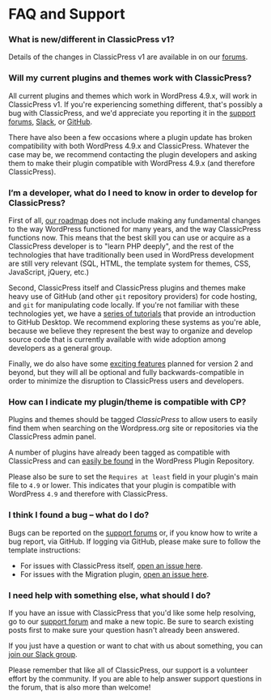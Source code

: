 # FAQ and Support

### What is new/different in ClassicPress v1?

Details of the changes in ClassicPress v1 are available in on our [forums](https://forums.classicpress.net/t/classicpress-1-0-0-aurora-release-notes/910).

### Will my current plugins and themes work with ClassicPress?

All current plugins and themes which work in WordPress 4.9.x, will work in ClassicPress v1. If you're experiencing something different, that's possibly a bug with ClassicPress, and we'd appreciate you reporting it in the [support forums](https://forums.classicpress.net/c/support), [Slack](https://www.classicpress.net/join-slack/), or [GitHub](https://github.com/ClassicPress/ClassicPress/issues).

There have also been a few occasions where a plugin update has broken compatibility with both WordPress 4.9.x and ClassicPress. Whatever the case may be, we recommend contacting the plugin developers and asking them to make their plugin compatible with WordPress 4.9.x (and therefore ClassicPress).

### I’m a developer, what do I need to know in order to develop for ClassicPress?

First of all, [our roadmap](https://www.classicpress.net/roadmap/) does not include making any fundamental changes to the way WordPress functioned for many years, and the way ClassicPress functions now. This means that the best skill you can use or acquire as a ClassicPress developer is to "learn PHP deeply", and the rest of the technologies that have traditionally been used in WordPress development are still very relevant (SQL, HTML, the template system for themes, CSS, JavaScript, jQuery, etc.)

Second, ClassicPress itself and ClassicPress plugins and themes make heavy use of GitHub (and other `git` repository providers) for code hosting, and `git` for manipulating code locally. If you're not familiar with these technologies yet, we have a [series of tutorials](https://www.classicpress.net/blog/github-desktop-a-really-really-simple-tutorial/) that provide an introduction to GitHub Desktop. We recommend exploring these systems as you're able, because we believe they represent the best way to organize and develop source code that is currently available with wide adoption among developers as a general group.

Finally, we do also have some [exciting features](https://www.classicpress.net/roadmap/) planned for version 2 and beyond, but they will all be optional and fully backwards-compatible in order to minimize the disruption to ClassicPress users and developers.

### How can I indicate my plugin/theme is compatible with CP?

Plugins and themes should be tagged <em>ClassicPress</em> to allow users to easily find them when searching on the Wordpress.org site or repositories via the ClassicPress admin panel.

A number of plugins have already been tagged as compatible with ClassicPress and can [easily be found](https://wordpress.org/plugins/search/classicpress/) in the WordPress Plugin Repository.

Please also be sure to set the `Requires at least` field in your plugin's main file to `4.9` or lower. This indicates that your plugin is compatible with WordPress `4.9` and therefore with ClassicPress.

### I think I found a bug – what do I do?

Bugs can be reported on the [support forums](https://forums.classicpress.net/c/support) or, if you know how to write a bug report, via GitHub. If logging via GitHub, please make sure to follow the template instructions:

- For issues with ClassicPress itself, [open an issue here](https://github.com/ClassicPress/ClassicPress/issues/new).
- For issues with the Migration plugin, [open an issue here](https://github.com/ClassicPress/ClassicPress-Migration-Plugin/issues/new).

### I need help with something else, what should I do?

If you have an issue with ClassicPress that you'd like some help resolving, go to our [support forum](https://forums.classicpress.net/c/support) and make a new topic. Be sure to search existing posts first to make sure your question hasn't already been answered.

If you just have a question or want to chat with us about something, you can [join our Slack group](https://www.classicpress.net/join-slack/).

Please remember that like all of ClassicPress, our support is a volunteer effort by the community. If you are able to help answer support questions in the forum, that is also more than welcome!
